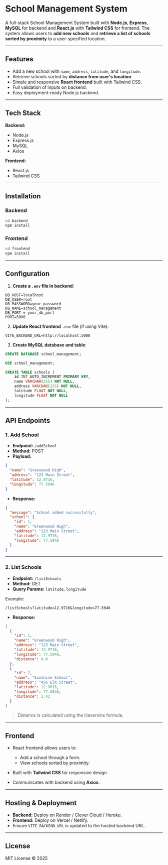 # School Management System

A full-stack School Management System built with **Node.js**, **Express**, **MySQL** for backend and **React.js** with **Tailwind CSS** for frontend.
The system allows users to **add new schools** and **retrieve a list of schools sorted by proximity** to a user-specified location.

---

## Features

* Add a new school with `name`, `address`, `latitude`, and `longitude`.
* Retrieve schools sorted by **distance from user's location**.
* Simple and responsive **React frontend** built with Tailwind CSS.
* Full validation of inputs on backend.
* Easy deployment-ready Node.js backend.

---

## Tech Stack

**Backend:**

* Node.js
* Express.js
* MySQL
* Axios

**Frontend:**

* React.js
* Tailwind CSS

---

## Installation

### Backend

```bash
cd backend
npm install
```

### Frontend

```bash
cd frontend
npm install
```

---

## Configuration

1. **Create a `.env` file in backend**:

```
DB_HOST=localhost
DB_USER=root
DB_PASSWORD=your_password
DB_NAME=school_management
DB_PORT = your_db_port
PORT=5000
```

2. **Update React frontend** `.env` file (if using Vite):

```
VITE_BACKEND_URL=http://localhost:5000
```

3. **Create MySQL database and table**:

```sql
CREATE DATABASE school_management;

USE school_management;

CREATE TABLE schools (
    id INT AUTO_INCREMENT PRIMARY KEY,
    name VARCHAR(255) NOT NULL,
    address VARCHAR(255) NOT NULL,
    latitude FLOAT NOT NULL,
    longitude FLOAT NOT NULL
);
```

---

## API Endpoints

### 1. Add School

* **Endpoint:** `/addSchool`
* **Method:** POST
* **Payload:**

```json
{
  "name": "Greenwood High",
  "address": "123 Main Street",
  "latitude": 12.9716,
  "longitude": 77.5946
}
```

* **Response:**

```json
{
  "message": "School added successfully",
  "school": {
    "id": 1,
    "name": "Greenwood High",
    "address": "123 Main Street",
    "latitude": 12.9716,
    "longitude": 77.5946
  }
}
```

---

### 2. List Schools

* **Endpoint:** `/listSchools`
* **Method:** GET
* **Query Params:** `latitude`, `longitude`

Example:

```
/listSchools?latitude=12.9716&longitude=77.5946
```

* **Response:**

```json
[
  {
    "id": 1,
    "name": "Greenwood High",
    "address": "123 Main Street",
    "latitude": 12.9716,
    "longitude": 77.5946,
    "distance": 0.0
  },
  {
    "id": 2,
    "name": "Sunshine School",
    "address": "456 Elm Street",
    "latitude": 12.9616,
    "longitude": 77.5846,
    "distance": 1.43
  }
]
```

> Distance is calculated using the Haversine formula.

---

## Frontend

* React frontend allows users to:

  * Add a school through a form.
  * View schools sorted by proximity.
* Built with **Tailwind CSS** for responsive design.
* Communicates with backend using **Axios**.

---

## Hosting & Deployment

* **Backend:** Deploy on Render / Clever Cloud / Heroku.
* **Frontend:** Deploy on Vercel / Netlify.
* Ensure `VITE_BACKEND_URL` is updated to the hosted backend URL.

---

## License

MIT License © 2025
